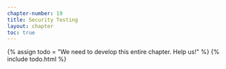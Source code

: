 ```yaml
---
chapter-number: 19
title: Security Testing
layout: chapter
toc: true
---
```


{% assign todo = "We need to develop this entire chapter. Help us!" %}
{% include todo.html %}

